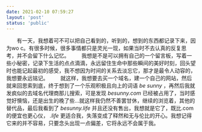 ```yaml
---
date: 2021-02-10 07:59:27
layout: 'post'
status: 'public'
---
```


&emsp;&emsp;有一天，我想着可不可以把自己看到的，听到的，想到的东西都记录下来，因为wo c。有很多时候，很多事情都只是灵光一现，如果当时不去认真的反复思考，并不会留下什么记忆。
&emsp;&emsp;我想是不是可以拥有自己的一个留言板，写着一些小秘密，记录下生活的点点滴滴，永远留住生命中那些瞬间的美好时刻，回头望时也能记起最初的感受，我不想因为时间的关系去淡忘它，那才是最令人动容的，我想要永远铭记。
&emsp;&emsp;就这样，我想要去买一个域名，建一个自己的网站，然后就来回思索到底，终于想到了一个乐观积极且向上的词语 *be sunny* ，再然后我就发疯似的去域名代理商那儿搜索，可是发现 *besunny.com* 已经被占用了，当时感觉好懊恼，还是出生的晚了些...就这样我仍然不善罢甘休，继续的浏览着，其他的替代品，最后我看到了 *besunny.life* 并且还没有售出，我想就是它了，既比.com的便宜也更心仪， *.life* 更适合我，失落变成了释然和无与伦比的开心。我想记得它来的并不容易，只要念头出现一点偏差，它将永远不会属于我。